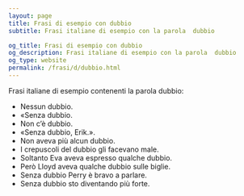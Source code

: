 ```yaml
---
layout: page
title: Frasi di esempio con dubbio 
subtitle: Frasi italiane di esempio con la parola  dubbio

og_title: Frasi di esempio con dubbio 
og_description: Frasi italiane di esempio con la parola  dubbio
og_type: website
permalink: /frasi/d/dubbio.html
---
```


Frasi italiane di esempio contenenti la parola dubbio:


- Nessun dubbio.
- «Senza dubbio.
- Non c’è dubbio.
- «Senza dubbio, Erik.».
- Non aveva più alcun dubbio.
- I crepuscoli del dubbio gli facevano male.
- Soltanto Eva aveva espresso qualche dubbio.
- Però Lloyd aveva qualche dubbio sulle biglie.
- Senza dubbio Perry è bravo a parlare.
- Senza dubbio sto diventando più forte.
